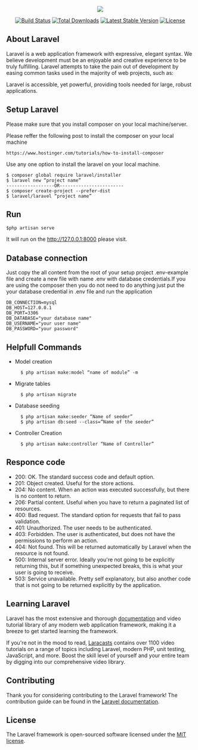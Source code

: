 <p align="center"><img src="https://laravel.com/assets/img/components/logo-laravel.svg"></p>

<p align="center">
<a href="https://travis-ci.org/laravel/framework"><img src="https://travis-ci.org/laravel/framework.svg" alt="Build Status"></a>
<a href="https://packagist.org/packages/laravel/framework"><img src="https://poser.pugx.org/laravel/framework/d/total.svg" alt="Total Downloads"></a>
<a href="https://packagist.org/packages/laravel/framework"><img src="https://poser.pugx.org/laravel/framework/v/stable.svg" alt="Latest Stable Version"></a>
<a href="https://packagist.org/packages/laravel/framework"><img src="https://poser.pugx.org/laravel/framework/license.svg" alt="License"></a>
</p>

## About Laravel

Laravel is a web application framework with expressive, elegant syntax. We believe development must be an enjoyable and creative experience to be truly fulfilling. Laravel attempts to take the pain out of development by easing common tasks used in the majority of web projects, such as:

Laravel is accessible, yet powerful, providing tools needed for large, robust applications.

## Setup Laravel

 Please make sure that you install composer on your local machine/server.
 
 Please reffer the following post to install the composer on your local machine 
 
 	https://www.hostinger.com/tutorials/how-to-install-composer
 
 Use any one option to install the laravel on your local machine.

	$ composer global require laravel/installer
	$ laravel new “project name”
	------------------OR------------------------
	$ composer create-project --prefer-dist 						 
	$ laravel/laravel “project name”

## Run 
	$php artisan serve

It will run on the http://127.0.0.1:8000 please visit.

## Database connection

Just copy the all content from the root of your setup project .env-example file and create a new file with name .env with database credentials.If you are using the composer then you do not need to do anything just put the your database credential in .env file and run the application

	DB_CONNECTION=mysql
	DB_HOST=127.0.0.1
	DB_PORT=3306
	DB_DATABASE="your database name"
	DB_USERNAME="your user name"
	DB_PASSWORD="your password"

## Helpfull Commands

- Model creation
		
		$ php artisan make:model “name of module” -m

- Migrate tables 

		$ php artisan migrate

- Database seeding 

		$ php artisan make:seeder “Name of seeder”
		$ php artisan db:seed --class=”Name of the seeder”

- Controller Creation

		$ php artisan make:controller “Name of Controller”

## Responce code

- 200: OK. The standard success code and default option. 
- 201: Object created. Useful for the store actions. 
- 204: No content. When an action was executed successfully, but there is no content to return. 
- 206: Partial content. Useful when you have to return a paginated list of resources. 
- 400: Bad request. The standard option for requests that fail to pass validation. 
- 401: Unauthorized. The user needs to be authenticated. 
- 403: Forbidden. The user is authenticated, but does not have the permissions to perform an action. 
- 404: Not found. This will be returned automatically by Laravel when the resource is not found. 
- 500: Internal server error. Ideally you're not going to be explicitly returning this, but if something unexpected breaks,
   this is what your user is going to receive. 
- 503: Service unavailable. Pretty self explanatory, but also another code that is not going to be returned explicitly by the
  application. 

## Learning Laravel

Laravel has the most extensive and thorough [documentation](https://laravel.com/docs) and video tutorial library of any modern web application framework, making it a breeze to get started learning the framework.

If you're not in the mood to read, [Laracasts](https://laracasts.com) contains over 1100 video tutorials on a range of topics including Laravel, modern PHP, unit testing, JavaScript, and more. Boost the skill level of yourself and your entire team by digging into our comprehensive video library.


## Contributing

Thank you for considering contributing to the Laravel framework! The contribution guide can be found in the [Laravel documentation](https://laravel.com/docs/contributions).


## License

The Laravel framework is open-sourced software licensed under the [MIT license](https://opensource.org/licenses/MIT).
